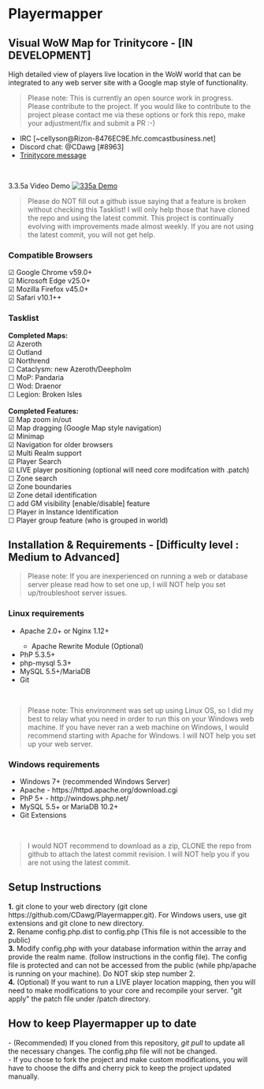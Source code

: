 <h1>Playermapper</h1>
<H2>Visual WoW Map for Trinitycore - [IN DEVELOPMENT]</H2>
High detailed view of players live location in the WoW world that can be integrated to any web server site with a Google map style of functionality.
<br>

> Please note: This is currently an open source work in progress. Please contribute to the project. If you would like to contribute to the project please contact me via these options or fork this repo, make your adjustment/fix and submit a PR  :-)

<ul>
<li>IRC [~cellyson@Rizon-8476EC9E.hfc.comcastbusiness.net]</li>
<li>Discord chat: @CDawg [#8963]</li>
<li><a href="https://community.trinitycore.org/messenger/compose/?to=11159">Trinitycore message</a></li>
</ul>
<br>

3.3.5a Video Demo
[![335a Demo](https://github.com/CDawg/Playermapper/blob/master/demo/335a_vid.jpg)](https://youtu.be/BMf5aOFGuiE)

> Please do NOT fill out a github issue saying that a feature is broken without checking this Tasklist! I will only help those that have cloned the repo and using the latest commit. This project is continually evolving with improvements made almost weekly. If you are not using the latest commit, you will not get help.

<h3>Compatible Browsers</h3>
☑ Google Chrome v59.0+
<br>
☑ Microsoft Edge v25.0+
<br>
☑ Mozilla Firefox v45.0+
<br>
☑ Safari v10.1++

<h3>Tasklist</h3>
<b>Completed Maps:</b>
<br>
☑ Azeroth
<br>
☑ Outland
<br>
☑ Northrend
<br>
☐ Cataclysm: new Azeroth/Deepholm
<br>
☐ MoP: Pandaria
<br>
☐ Wod: Draenor
<br>
☐ Legion: Broken Isles
<br>
<br>
<b>Completed Features:</b>
<br>
☑ Map zoom in/out
<br>
☑ Map dragging (Google Map style navigation)
<br>
☑ Minimap
<br>
☑ Navigation for older browsers
<br>
☑ Multi Realm support
<br>
☑ Player Search
<br>
☑ LIVE player positioning (optional will need core modifcation with .patch)
<br>
☐ Zone search
<br>
☑ Zone boundaries
<br>
☑ Zone detail identification
<br>
☐ add GM visibility [enable/disable] feature
<br>
☐ Player in Instance Identification
<br>
☐ Player group feature (who is grouped in world)
<br>

<h2>Installation & Requirements - [Difficulty level : Medium to Advanced]</h2>

> Please note: If you are inexperienced on running a web or database server please read how to set one up, I will NOT help you set up/troubleshoot server issues.

<h3>Linux requirements</h3>
<ul>
<li>Apache 2.0+ or Nginx 1.12+</li>
<ul><li>Apache Rewrite Module (Optional)</li></ul>
<li>PhP 5.3.5+</li>
<li>php-mysql 5.3+</li>
<li>MySQL 5.5+/MariaDB</li>
<li>Git</li>
</ul>
<br>

> Please note: This environment was set up using Linux OS, so I did my best to relay what you need in order to run this on your Windows web machine. If you have never ran a web machine on Windows, I would recommend starting with Apache for Windows. I will NOT help you set up your web server.

<h3>Windows requirements</h3>
<ul>
<li>Windows 7+ (recommended Windows Server)</li>
<li>Apache - https://httpd.apache.org/download.cgi</li>
<li>PhP 5+ - http://windows.php.net/</li>
<li>MySQL 5.5+ or MariaDB 10.2+</li>
<li>Git Extensions</li>
</ul>
<br>

> I would NOT recommend to download as a zip, CLONE the repo from github to attach the latest commit revision. I will NOT help you if you are not using the latest commit.

<h2>Setup Instructions</h2>
<b>1.</b> git clone to your web directory (git clone https://github.com/CDawg/Playermapper.git). For Windows users, use git extensions and git clone to new directory.
<br>
<b>2.</b> Rename config.php.dist to config.php (This file is not accessible to the public)
<br>
<b>3.</b> Modify config.php with your database information within the array and provide the realm name. (follow instructions in the config file). The config file is protected and can not be accessed from the public (while php/apache is running on your machine). Do NOT skip step number 2.
<br>
<b>4.</b> (Optional) If you want to run a LIVE player location mapping, then you will need to make modifications to your core and recompile your server. "git apply" the patch file under /patch directory.

<h2>How to keep Playermapper up to date</h2>
- (Recommended) If you cloned from this repository, <i>git pull</i> to update all the necessary changes. The config.php file will not be changed.
<br>
- If you chose to fork the project and make custom modifications, you will have to choose the diffs and cherry pick to keep the project updated manually.
